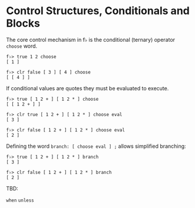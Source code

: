 # Control Structures, Conditionals and Blocks

The core control mechanism in f♭ is the conditional \(ternary\) operator `choose` word.

```
f♭> true 1 2 choose
[ 1 ]

f♭> clr false [ 3 ] [ 4 ] choose
[ [ 4 ] ]
```

If conditional values are quotes they must be evaluated to execute.

```
f♭> true [ 1 2 + ] [ 1 2 * ] choose
[ [ 1 2 + ] ]

f♭> clr true [ 1 2 + ] [ 1 2 * ] choose eval
[ 3 ]

f♭> clr false [ 1 2 + ] [ 1 2 * ] choose eval
[ 2 ]
```

Defining the word `branch: [ choose eval ] ;` allows simplified branching:

```
f♭> true [ 1 2 + ] [ 1 2 * ] branch
[ 3 ]

f♭> clr false [ 1 2 + ] [ 1 2 * ] branch
[ 2 ]
```

TBD:

`when`
`unless`



